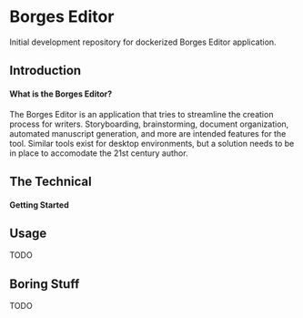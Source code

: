 # Borges Editor
Initial development repository for dockerized Borges Editor application. 

## Introduction
#### What is the Borges Editor?
The Borges Editor is an application that tries to streamline the creation process for writers. Storyboarding, brainstorming, document organization, automated manuscript generation, and more are intended features for the tool.
Similar tools exist for desktop environments, but a solution needs to be in place to accomodate the 21st century author. 

## The Technical
#### Getting Started

## Usage
TODO

## Boring Stuff
TODO